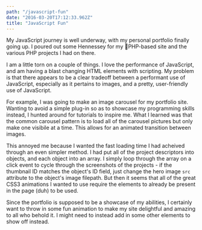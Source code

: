 ```yaml
---
path: "/javascript-fun"
date: "2016-03-20T17:12:33.962Z"
title: "JavaScript Fun"
---
```


My JavaScript journey is well underway, with my personal portfolio finally going up. I poured out some Hennessey for my PHP-based site and the various PHP projects I had on there.

I am a little torn on a couple of things. I love the performance of JavaScript, and am having a blast changing HTML elements with scripting. My problem is that there appears to be a clear tradeoff between a performant use of JavaScript, especially as it pertains to images, and a pretty, user-friendly use of JavaScript.

For example, I was going to make an image carousel for my portfolio site. Wanting to avoid a simple plug-in so as to showcase my programming skills instead, I hunted around for tutorials to inspire me. What I learned was that the common carousel pattern is to load all of the carousel pictures but only make one visibile at a time. This allows for an animated transition between images.

This annoyed me because I wanted the fast loading time I had acheived through an even simpler method. I had put all of the project descriptors into objects, and each object into an array. I simply loop through the array on a click event to cycle through the screenshots of the projects - if the thumbnail ID matches the object's ID field, just change the hero image `src` attribute to the object's image filepath. But then it seems that all of the great CSS3 animations I wanted to use require the elements to already be present in the page (duh) to be used.

Since the portfolio is supposed to be a showcase of my abilities, I certainly want to throw in some fun animation to make my site delightful and amazing to all who behold it. I might need to instead add in some other elements to show off instead.
